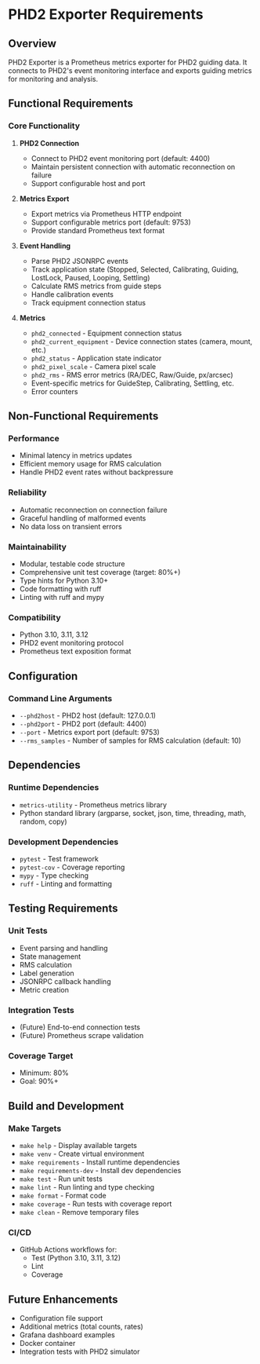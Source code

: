 # PHD2 Exporter Requirements

## Overview

PHD2 Exporter is a Prometheus metrics exporter for PHD2 guiding data. It connects to PHD2's event monitoring interface and exports guiding metrics for monitoring and analysis.

## Functional Requirements

### Core Functionality

1. **PHD2 Connection**
   - Connect to PHD2 event monitoring port (default: 4400)
   - Maintain persistent connection with automatic reconnection on failure
   - Support configurable host and port

2. **Metrics Export**
   - Export metrics via Prometheus HTTP endpoint
   - Support configurable metrics port (default: 9753)
   - Provide standard Prometheus text format

3. **Event Handling**
   - Parse PHD2 JSONRPC events
   - Track application state (Stopped, Selected, Calibrating, Guiding, LostLock, Paused, Looping, Settling)
   - Calculate RMS metrics from guide steps
   - Handle calibration events
   - Track equipment connection status

4. **Metrics**
   - `phd2_connected` - Equipment connection status
   - `phd2_current_equipment` - Device connection states (camera, mount, etc.)
   - `phd2_status` - Application state indicator
   - `phd2_pixel_scale` - Camera pixel scale
   - `phd2_rms` - RMS error metrics (RA/DEC, Raw/Guide, px/arcsec)
   - Event-specific metrics for GuideStep, Calibrating, Settling, etc.
   - Error counters

## Non-Functional Requirements

### Performance

- Minimal latency in metrics updates
- Efficient memory usage for RMS calculation
- Handle PHD2 event rates without backpressure

### Reliability

- Automatic reconnection on connection failure
- Graceful handling of malformed events
- No data loss on transient errors

### Maintainability

- Modular, testable code structure
- Comprehensive unit test coverage (target: 80%+)
- Type hints for Python 3.10+
- Code formatting with ruff
- Linting with ruff and mypy

### Compatibility

- Python 3.10, 3.11, 3.12
- PHD2 event monitoring protocol
- Prometheus text exposition format

## Configuration

### Command Line Arguments

- `--phd2host` - PHD2 host (default: 127.0.0.1)
- `--phd2port` - PHD2 port (default: 4400)
- `--port` - Metrics export port (default: 9753)
- `--rms_samples` - Number of samples for RMS calculation (default: 10)

## Dependencies

### Runtime Dependencies

- `metrics-utility` - Prometheus metrics library
- Python standard library (argparse, socket, json, time, threading, math, random, copy)

### Development Dependencies

- `pytest` - Test framework
- `pytest-cov` - Coverage reporting
- `mypy` - Type checking
- `ruff` - Linting and formatting

## Testing Requirements

### Unit Tests

- Event parsing and handling
- State management
- RMS calculation
- Label generation
- JSONRPC callback handling
- Metric creation

### Integration Tests

- (Future) End-to-end connection tests
- (Future) Prometheus scrape validation

### Coverage Target

- Minimum: 80%
- Goal: 90%+

## Build and Development

### Make Targets

- `make help` - Display available targets
- `make venv` - Create virtual environment
- `make requirements` - Install runtime dependencies
- `make requirements-dev` - Install dev dependencies
- `make test` - Run unit tests
- `make lint` - Run linting and type checking
- `make format` - Format code
- `make coverage` - Run tests with coverage report
- `make clean` - Remove temporary files

### CI/CD

- GitHub Actions workflows for:
  - Test (Python 3.10, 3.11, 3.12)
  - Lint
  - Coverage

## Future Enhancements

- Configuration file support
- Additional metrics (total counts, rates)
- Grafana dashboard examples
- Docker container
- Integration tests with PHD2 simulator


